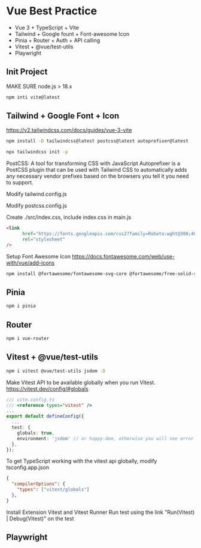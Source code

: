 # Vue Best Practice

- Vue 3 + TypeScript + Vite 
- Tailwind + Google fount + Font-awesome Icon
- Pinia + Router + Auth + API calling
- Vitest + @vue/test-utils
- Playwright

## Init Project
MAKE SURE node.js > 18.x
```sh
npm inti vite@latest
```

## Tailwind + Google Font + Icon
https://v2.tailwindcss.com/docs/guides/vue-3-vite

```sh
npm install -D tailwindcss@latest postcss@latest autoprefixer@latest

npx tailwindcss init -p
```
PostCSS: A tool for transforming CSS with JavaScript
Autoprefixer is a PostCSS plugin that can be used with Tailwind CSS to automatically 
adds any necessary vendor prefixes based on the browsers you tell it you need to support.

Modify tailwind.config.js

Modify postcss.config.js

Create ./src/index.css, include index.css in main.js


```html
<link
      href="https://fonts.googleapis.com/css2?family=Roboto:wght@300;400;500&display=swap"
      rel="stylesheet"
/>
```

Setup Font Awesome Icon
https://docs.fontawesome.com/web/use-with/vue/add-icons
```sh
npm install @fortawesome/fontawesome-svg-core @fortawesome/free-solid-svg-icons @fortawesome/free-brands-svg-icons @fortawesome/vue-fontawesome
```

## Pinia

```sh
npm i pinia 
```

## Router
```sh
npm i vue-router
```

## Vitest + @vue/test-utils 

```sh
npm i vitest @vue/test-utils jsdom -D
```

Make Vitest API to be available globally when you run Vitest. 
https://vitest.dev/config/#globals
```ts
/// vite.config.ts
/// <reference types="vitest" />
...
export default defineConfig({
  ...
  test: {
    globals: true,
    environment: 'jsdom' // or happy-dom, otherwise you will see error "ReferenceError: document is not defined" when you run the test
  },
});
```

To get TypeScript working with the vitest api globally, modify tsconfig.app.json
```json
{
  "compilerOptions": {
    "types": ["vitest/globals"]
  },
}
```

Install Extension Vitest and Vitest Runner
Run test using the link "Run(Vitest) | Debug(Vitest)" on the test

## Playwright
```
```

